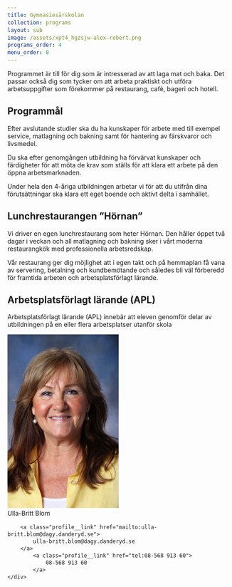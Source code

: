 ```yaml
---
title: Gymnasiesärskolan
collection: programs
layout: sub
image: /assets/xpt4_hgzsjw-alex-robert.png
programs_order: 4
menu_order: 0
---
```


Programmet är till för dig som är intresserad av
att laga mat och baka. Det passar också dig som
tycker om att arbeta praktiskt och utföra arbetsuppgifter
som förekommer på restaurang, cafè, bageri
och hotell.

## Programmål

Efter avslutande studier ska du ha kunskaper för arbete
med till exempel service, matlagning och bakning samt
för hantering av färskvaror och livsmedel.

Du ska efter genomgången utbildning ha förvärvat kunskaper
och färdigheter för att möta de krav som ställs
för att klara ett arbete på den öppna arbetsmarknaden.

Under hela den 4-åriga utbildningen arbetar vi för att
du utifrån dina förutsättningar ska klara ett eget boende
och aktivt delta i samhället.

## Lunchrestaurangen ”Hörnan”

Vi driver en egen lunchrestaurang som heter Hörnan. Den
håller öppet två dagar i veckan och all matlagning och
bakning sker i vårt moderna restaurangkök med professionella
arbetsredskap.

Vår restaurang ger dig möjlighet att i egen takt och på
hemmaplan få vana av servering, betalning och kundbemötande
och således bli väl förberedd för framtida arbeten
och arbetsplatsförlagt lärande.

## Arbetsplatsförlagt lärande (APL)

Arbetsplatsförlagt lärande (APL) innebär att eleven genomför
delar av utbildningen på en eller flera arbetsplatser
utanför skola

<div class="profile">
	<img class="profile__image" src="/assets/UBB.jpg" alt="Ulla-Britt Blom">
	<div class="profile__info">
		<div class="profile__title">Ulla-Britt Blom</div>

		<a class="profile__link" href="mailto:ulla-britt.blom@dagy.danderyd.se">
			ulla-britt.blom@dagy.danderyd.se
		</a>
			<a class="profile__link" href="tel:08-568 913 60">
				08-568 913 60
			</a>
	</div>
</div>
